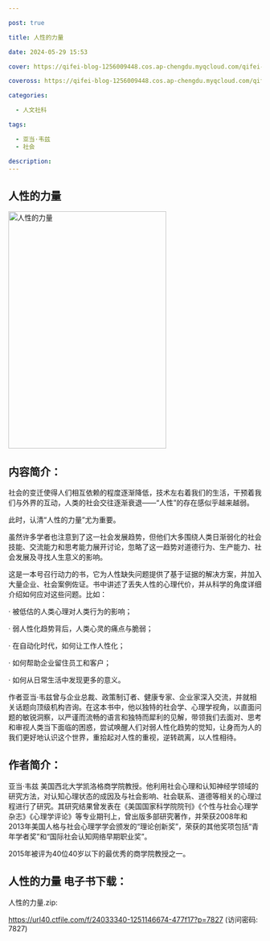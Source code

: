 ```yaml
---

post: true

title: 人性的力量

date: 2024-05-29 15:53

cover: https://qifei-blog-1256009448.cos.ap-chengdu.myqcloud.com/qifei-blog/657cffd9c458853aef002847.jpg

coveross: https://qifei-blog-1256009448.cos.ap-chengdu.myqcloud.com/qifei-blog/657cffd9c458853aef002847.jpg

categories:

  - 人文社科

tags:

  - 亚当·韦兹
  - 社会

description:
---
```


## 人性的力量
<img alt="人性的力量 " class="aligncenter loaded" data-was-processed="true" decoding="async" fetchpriority="high" height="471" src="https://qifei-blog-1256009448.cos.ap-chengdu.myqcloud.com/qifei-blog/657cffd9c458853aef002847.jpg " style="cursor: zoom-in;" width="314"/>

## 内容简介：

社会的变迁使得人们相互依赖的程度逐渐降低，技术左右着我们的生活，干预着我们与外界的互动，人类的社会交往逐渐衰退——“人性”的存在感似乎越来越弱。

此时，认清“人性的力量”尤为重要。

虽然许多学者也注意到了这一社会发展趋势，但他们大多围绕人类日渐弱化的社会技能、交流能力和思考能力展开讨论，忽略了这一趋势对道德行为、生产能力、社会发展及寻找人生意义的影响。

这是一本号召行动力的书，它为人性缺失问题提供了基于证据的解决方案，并加入大量企业、社会案例佐证。书中讲述了丢失人性的心理代价，并从科学的角度详细介绍如何应对这些问题。比如：

· 被低估的人类心理对人类行为的影响；

· 弱人性化趋势背后，人类心灵的痛点与脆弱；

· 在自动化时代，如何让工作人性化；

· 如何帮助企业留住员工和客户；

· 如何从日常生活中发现更多的意义。

作者亚当·韦兹曾与企业总裁、政策制订者、健康专家、企业家深入交流，并就相关话题向顶级机构咨询。在这本书中，他以独特的社会学、心理学视角，以直面问题的敏锐洞察，以严谨而流畅的语言和独特而犀利的见解，带领我们去面对、思考和审视人类当下面临的困惑，尝试唤醒人们对弱人性化趋势的觉知，让身而为人的我们更好地认识这个世界，重拾起对人性的重视，逆转疏离，以人性相待。

## 作者简介：

亚当·韦兹 美国西北大学凯洛格商学院教授。他利用社会心理和认知神经学领域的研究方法，对认知心理状态的成因及与社会影响、社会联系、道德等相关的心理过程进行了研究。其研究结果曾发表在《美国国家科学院院刊》《个性与社会心理学杂志》《心理学评论》等专业期刊上，曾出版多部研究著作，并荣获2008年和2013年美国人格与社会心理学学会颁发的“理论创新奖”，荣获的其他奖项包括“青年学者奖”和“国际社会认知网络早期职业奖”。

2015年被评为40位40岁以下的最优秀的商学院教授之一。

## 人性的力量 电子书下载：

人性的力量.zip: 

https://url40.ctfile.com/f/24033340-1251146674-477f17?p=7827 (访问密码: 7827)
